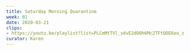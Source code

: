 ```yaml
---
title: Saturday Morning Quarantine
week: 01
date: 2020-03-21
clips: 
- https://youtu.be/playlist?list=PLCmMtTVl_sdvE2dOOh6Mc2TFtQOE6oo_z
curator: Karen
---
```


